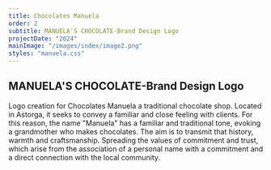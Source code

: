 ```yaml
---
title: Chocolates Manuela
order: 2
subtitle: MANUELA'S CHOCOLATE-Brand Design Logo
projectDate: "2024"
mainImage: "/images/index/image2.png"
styles: "manuela.css"
---
```

<section class="manuela">
    <div class="details">
        <h1 class="title">MANUELA'S CHOCOLATE-Brand Design Logo</h1>
        <p class="description">Logo creation for Chocolates Manuela a traditional chocolate shop. Located in Astorga, it seeks to convey a familiar and close feeling with clients. For this reason, the name "Manuela" has a familiar and traditional tone, evoking a grandmother who makes chocolates. The aim is to transmit that history, warmth and craftsmanship. Spreading the values ​​of commitment and trust, which arise from the association of a personal name with a commitment and a direct connection with the local community. </p>
    </div>
        <div class="images-container">
            <div class="img-container white">
                <img src="/images/manuela/CM-LOGO.jpg" alt="">
            </div>
            <div class="img-container">
                <img src="/images/manuela/CM-BEIGE.jpg" alt="">
            </div>
        </div>
</section>